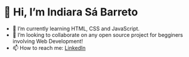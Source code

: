 # 👋 Hi, I’m Indiara Sá Barreto
- 🌱 I’m currently learning HTML, CSS and JavaScript.
- 💞️ I’m looking to collaborate on any open source project for begginers involving Web Development!
- 📫 How to reach me: <a href="https://www.linkedin.com/in/indiara-sa-barreto/">LinkedIn</a>

